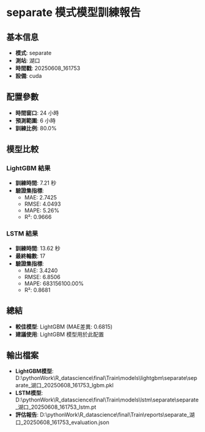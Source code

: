 
# separate 模式模型訓練報告

## 基本信息
- **模式**: separate
- **測站**: 湖口
- **時間戳**: 20250608_161753
- **設備**: cuda

## 配置參數
- **時間窗口**: 24 小時
- **預測範圍**: 6 小時
- **訓練比例**: 80.0%

## 模型比較

### LightGBM 結果

- **訓練時間**: 7.21 秒
- **驗證集指標**:
  - MAE: 2.7425
  - RMSE: 4.0493
  - MAPE: 5.26%
  - R²: 0.9666

### LSTM 結果

- **訓練時間**: 13.62 秒
- **最終輪數**: 17
- **驗證集指標**:
  - MAE: 3.4240
  - RMSE: 6.8506
  - MAPE: 683156100.00%
  - R²: 0.8681

## 總結

- **較佳模型**: LightGBM (MAE差異: 0.6815)
- **建議使用**: LightGBM 模型用於此配置


## 輸出檔案
- **LightGBM模型**: D:\pythonWork\R_datascience\final\Train\models\lightgbm\separate\separate_湖口_20250608_161753_lgbm.pkl
- **LSTM模型**: D:\pythonWork\R_datascience\final\Train\models\lstm\separate\separate_湖口_20250608_161753_lstm.pt
- **評估報告**: D:\pythonWork\R_datascience\final\Train\reports\separate_湖口_20250608_161753_evaluation.json
